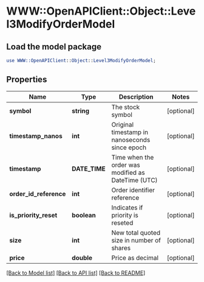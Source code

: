 # WWW::OpenAPIClient::Object::Level3ModifyOrderModel

## Load the model package
```perl
use WWW::OpenAPIClient::Object::Level3ModifyOrderModel;
```

## Properties
Name | Type | Description | Notes
------------ | ------------- | ------------- | -------------
**symbol** | **string** | The stock symbol | [optional] 
**timestamp_nanos** | **int** | Original timestamp in nanoseconds since epoch | [optional] 
**timestamp** | **DATE_TIME** | Time when the order was modified as DateTime (UTC) | [optional] 
**order_id_reference** | **int** | Order identifier reference | [optional] 
**is_priority_reset** | **boolean** | Indicates if priority is reseted | [optional] 
**size** | **int** | New total quoted size in number of shares | [optional] 
**price** | **double** | Price as decimal | [optional] 

[[Back to Model list]](../README.md#documentation-for-models) [[Back to API list]](../README.md#documentation-for-api-endpoints) [[Back to README]](../README.md)


